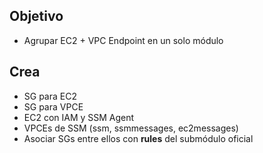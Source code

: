 


## Objetivo
- Agrupar EC2 + VPC Endpoint en un solo módulo

## Crea
- SG para EC2
- SG para VPCE
- EC2 con IAM y SSM Agent
- VPCEs de SSM (ssm, ssmmessages, ec2messages)
- Asociar SGs entre ellos con **rules** del submódulo oficial